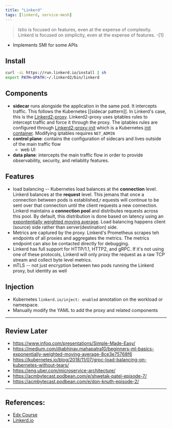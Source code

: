 ```yaml
---
title: "Linkerd"
tags: [linkerd, service-mesh]
---
```


> Istio is focused on features, even at the expense of complexity. Linkerd is focused on simplicity, even at the expense of features. -[1]

* Implements SMI for some APIs


## Install

``` bash
curl -sL https://run.linkerd.io/install | sh
export PATH=$PATH:~/.linkerd2/bin/linkerd
```

## Components
* **sidecar** runs alongside the application in the same pod. It intercepts traffic. This follows the Kubernetes [[sidecar pattern]]. In Linkerd's case, this is the [Linkerd2-proxy](https://github.com/linkerd/linkerd2-proxy). Linkerd2-proxy uses iptables rules to intercept traffic and force it through the proxy. The iptables rules are configured through [Linkerd2-proxy-init](https://github.com/linkerd/linkerd2-proxy-init) which is a Kubernetes [init container](https://kubernetes.io/docs/concepts/workloads/pods/init-containers/). Modifying iptables requires `NET_ADMIN`
* **control plane**: contains the configuration of sidecars and lives outside of the main traffic flow 
   * web UI
* **data plane**: intercepts the main traffic flow in order to provide observability, security, and reliablity features.


## Features
* load balancing -- Kubernetes load balances at the **connection** level. Linkerd balances at the **request** level. This jemans that once a connection between pods is established,r equests will continue to be sent over that connection until the client requests a new connection. Linkerd maintains a **connection pool** and distributes requests across this pool. By default, this distribution is done based on latency using an [expontentially weighted moving average](https://medium.com/@abhinav.mahapatra10/beginners-ml-basics-exponentially-weighted-moving-average-8ce3e75768f6). Load balancing happens client (source) side rather than server(destination) side.
* Metrics are captured by the proxy. Linkerd's Prometheus scrapes teh endpoints of all proxies and aggregates the metrics. The metrics endpoint can also be contacted directly for debugging.
* Linkerd has full support for HTTP/1.1, HTTP2, and gRPC. If it's not using one of these protocols, Linkerd will only proxy the request as a raw TCP stream and collect byte level metrics.
* mTLS -- not just encryption between two pods running the Linkerd proxy, but identity as well
## Injection
* Kubernetes `linkerd.io/inject: enabled` annotation on the workload or namespace.
* Manually modify the YAML to add the proxy and related components

---
## Review Later
* https://www.infoq.com/presentations/Simple-Made-Easy/
* https://medium.com/@abhinav.mahapatra10/beginners-ml-basics-exponentially-weighted-moving-average-8ce3e75768f6
* https://kubernetes.io/blog/2018/11/07/grpc-load-balancing-on-kubernetes-without-tears/
* https://eng.uber.com/microservice-architecture/
* https://acmbytecast.podbean.com/e/shwetak-patel-episode-7/
* https://acmbytecast.podbean.com/e/don-knuth-episode-2/

---

## References:
* [Edx Course](https://www.edx.org/course/introduction-to-service-mesh-with-linkerd)
* [Linkerd.io](https://linkerd.io/)

